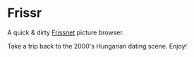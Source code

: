 # Frissr

A quick & dirty [Frissnet](http://frissnet.hu) picture browser.

Take a trip back to the 2000's Hungarian dating scene. Enjoy!